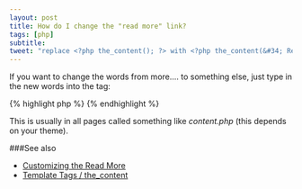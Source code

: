 ```yaml
---
layout: post
title: How do I change the "read more" link?
tags: [php]
subtitle: 
tweet: "replace <?php the_content(); ?> with <?php the_content(&#34; Read on...&#34; ); ?> in contents.php etc"
---
```


If you want to change the words from more.... to something else, just type in the new words into the tag:

{% highlight php %}
    <?php the_content('Read on...'); ?>
{% endhighlight %}

This is usually in all pages called something like _content.php_ (this depends on your theme). 

###See also

- [Customizing the Read More][wordpress2]
- [Template Tags / the_content][wordpress3]

[wordpress2]: https://codex.wordpress.org/Customizing_the_Read_More
[wordpress3]: https://codex.wordpress.org/Template_Tags/the_content
